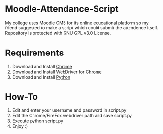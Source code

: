 # Moodle-Attendance-Script
My college uses Moodle CMS for its online educational platform so my friend suggested to make a script which could submit the attendence itself. Repository is protected with GNU GPL v3.0 License.

# Requirements
1. Download and Install [Chrome](https://www.google.com/intl/en_in/chrome)
2. Download and Install WebDriver for [Chrome](https://chromedriver.chromium.org/downloads)
3. Download and Install [Python](https://www.python.org/downloads/)

# How-To
1. Edit and enter your username and password in script.py
2. Edit the Chrome/FireFox webdriver path and save script.py
3. Execute python script.py
4. Enjoy :)
